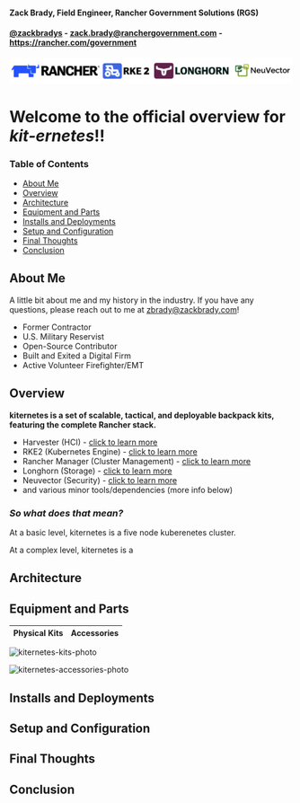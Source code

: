 #### Zack Brady, Field Engineer, Rancher Government Solutions (RGS)
#### [@zackbradys](https://twitter.com/zackbradys) - zack.brady@ranchergovernment.com - https://rancher.com/government

![rancher-long-banner](images/rgs-banner-rounded.png)

# **Welcome to the official overview for *kit-ernetes*!!**

### Table of Contents
  * [About Me](#about-me)
  * [Overview](#overview)
  * [Architecture](#architecture)
  * [Equipment and Parts](#equipment-and-parts)
  * [Installs and Deployments](#installs-and-deployments)
  * [Setup and Configuration](#setup-and-configuration)
  * [Final Thoughts](#final-thoughts)
  * [Conclusion](#conclusion)

## About Me

A little bit about me and my history in the industry. If you have any questions, please reach out to me at zbrady@zackbrady.com!

- Former Contractor
- U.S. Military Reservist
- Open-Source Contributor
- Built and Exited a Digital Firm
- Active Volunteer Firefighter/EMT

## Overview

**kiternetes is a set of scalable, tactical, and deployable backpack kits, featuring the complete Rancher stack.**

- Harvester (HCI) - [click to learn more](https://www.rancher.com/products/harvester)
- RKE2 (Kubernetes Engine) - [click to learn more](https://www.rancher.com/products/rke)
- Rancher Manager (Cluster Management) - [click to learn more](https://www.rancher.com/products/rancher)
- Longhorn (Storage) - [click to learn more](https://www.rancher.com/products/longhorn)
- Neuvector (Security) - [click to learn more](https://ranchergovernment.com/neuvector)
- and various minor tools/dependencies (more info below)

### *So what does that mean?*

At a basic level, kiternetes is a five node kuberenetes cluster.

At a complex level, kiternetes is a


## Architecture



## Equipment and Parts

Physical Kits        |         Accessories
:-------------------------:|:-------------------------:



![kiternetes-kits-photo](images/kiternetes-parts-kits.jpg)

![kiternetes-accessories-photo](images/kiternetes-parts-accessories.jpg)


## Installs and Deployments



## Setup and Configuration



## Final Thoughts



## Conclusion


